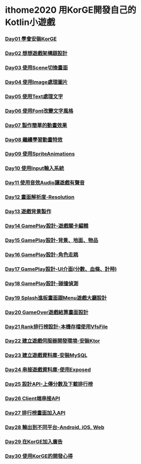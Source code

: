 
# ithome2020 用KorGE開發自己的Kotlin小遊戲

### [Day01 學會安裝KorGE](https://yayachang.github.io/ithome2020/day01)
### [Day02 想想遊戲架構跟設計](https://yayachang.github.io/ithome2020/day02)
### [Day03 使用Scene切換畫面](https://yayachang.github.io/ithome2020/day03)
### [Day04 使用Image處理圖片](https://yayachang.github.io/ithome2020/day04)
### [Day05 使用Text處理文字](https://yayachang.github.io/ithome2020/day05)
### [Day06 使用Font改變文字風格](https://yayachang.github.io/ithome2020/day06)
### [Day07 製作簡單的動畫效果](https://yayachang.github.io/ithome2020/day07)
### [Day08 繼續學習動畫特效](https://yayachang.github.io/ithome2020/day08)
### [Day09 使用SpriteAnimations](https://yayachang.github.io/ithome2020/day09)
### [Day10 使用Input輸入系統](https://yayachang.github.io/ithome2020/day10)
### [Day11 使用音效Audio讓遊戲有聲音](https://yayachang.github.io/ithome2020/day11)
### [Day12 畫面解析度-Resolution](https://yayachang.github.io/ithome2020/day12)
### [Day13 遊戲背景製作](https://yayachang.github.io/ithome2020/day13)
### [Day14 GamePlay設計-遊戲關卡編輯](https://yayachang.github.io/ithome2020/day14)
### [Day15 GamePlay設計-背景、地面、物品](https://yayachang.github.io/ithome2020/day15)
### [Day16 GamePlay設計-角色走跳](https://yayachang.github.io/ithome2020/day16)
### [Day17 GamePlay設計-UI介面(分數、血條、計時)](https://yayachang.github.io/ithome2020/day17)
### [Day18 GamePlay設計-碰撞偵測](https://yayachang.github.io/ithome2020/day18)
### [Day19 Splash進板畫面跟Menu遊戲大廳設計](https://yayachang.github.io/ithome2020/day19)
### [Day20 GameOver遊戲結算畫面設計](https://yayachang.github.io/ithome2020/day20)
### [Day21 Rank排行榜設計-本機存檔使用VfsFile](https://yayachang.github.io/ithome2020/day21)
### [Day22 建立遊戲伺服器開發環境-安裝Ktor](https://yayachang.github.io/ithome2020/day22)
### [Day23 建立遊戲資料庫-安裝MySQL](https://yayachang.github.io/ithome2020/day23)
### [Day24 串接遊戲資料庫-使用Exposed](https://yayachang.github.io/ithome2020/day24)
### [Day25 設計API-上傳分數及下載排行榜](https://yayachang.github.io/ithome2020/day25)
### [Day26 Client端串接API](https://yayachang.github.io/ithome2020/day26)
### [Day27 排行榜畫面加入API](https://yayachang.github.io/ithome2020/day27)
### [Day28 輸出到不同平台-Android, iOS, Web](https://yayachang.github.io/ithome2020/day28)
### [Day29 在KorGE加入廣告](https://yayachang.github.io/ithome2020/day29)
### [Day30 使用KorGE的開發心得](https://yayachang.github.io/ithome2020/day30)
